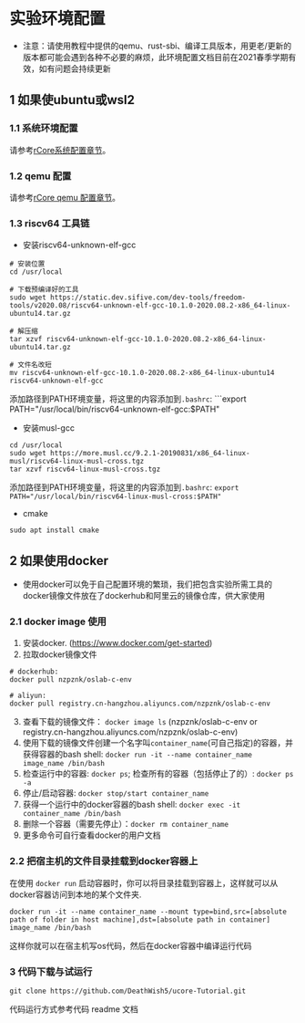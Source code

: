 # 实验环境配置

- 注意：请使用教程中提供的qemu、rust-sbi、编译工具版本，用更老/更新的版本都可能会遇到各种不必要的麻烦，此环境配置文档目前在2021春季学期有效，如有问题会持续更新

## 1 如果使ubuntu或wsl2

### 1.1 系统环境配置

请参考[rCore系统配置章节](https://rcore-os.github.io/rCore-Tutorial-Book-v3/chapter0/5setup-devel-env.html#id2)。

### 1.2 qemu 配置

请参考[rCore qemu 配置章节](https://rcore-os.github.io/rCore-Tutorial-Book-v3/chapter0/5setup-devel-env.html#id2)。

### 1.3 riscv64 工具链

* 安装riscv64-unknown-elf-gcc

```
# 安装位置
cd /usr/local

# 下载预编译好的工具
sudo wget https://static.dev.sifive.com/dev-tools/freedom-tools/v2020.08/riscv64-unknown-elf-gcc-10.1.0-2020.08.2-x86_64-linux-ubuntu14.tar.gz

# 解压缩
tar xzvf riscv64-unknown-elf-gcc-10.1.0-2020.08.2-x86_64-linux-ubuntu14.tar.gz

# 文件名改短
mv riscv64-unknown-elf-gcc-10.1.0-2020.08.2-x86_64-linux-ubuntu14 riscv64-unknown-elf-gcc
```

添加路径到PATH环境变量，将这里的内容添加到```.bashrc```: ```export PATH="/usr/local/bin/riscv64-unknown-elf-gcc:$PATH"

* 安装musl-gcc

```
cd /usr/local
sudo wget https://more.musl.cc/9.2.1-20190831/x86_64-linux-musl/riscv64-linux-musl-cross.tgz
tar xzvf riscv64-linux-musl-cross.tgz
```

添加路径到PATH环境变量，将这里的内容添加到```.bashrc```: ```export PATH="/usr/local/bin/riscv64-linux-musl-cross:$PATH"```

* cmake

```
sudo apt install cmake
```

## 2 如果使用docker

- 使用docker可以免于自己配置环境的繁琐，我们把包含实验所需工具的docker镜像文件放在了dockerhub和阿里云的镜像仓库，供大家使用

### 2.1 docker image 使用

1. 安装docker. (https://www.docker.com/get-started)
2. 拉取docker镜像文件

```
# dockerhub:
docker pull nzpznk/oslab-c-env

# aliyun:
docker pull registry.cn-hangzhou.aliyuncs.com/nzpznk/oslab-c-env
```

3. 查看下载的镜像文件： ```docker image ls``` (nzpznk/oslab-c-env or registry.cn-hangzhou.aliyuncs.com/nzpznk/oslab-c-env)
4. 使用下载的镜像文件创建一个名字叫```container_name```(可自己指定)的容器，并获得容器的bash shell: ```docker run -it --name container_name image_name /bin/bash```
5. 检查运行中的容器: ```docker ps```; 检查所有的容器（包括停止了的）: ```docker ps -a```
6. 停止/启动容器: ```docker stop/start container_name```
7. 获得一个运行中的docker容器的bash shell: ```docker exec -it container_name /bin/bash```
8. 删除一个容器（需要先停止）：```docker rm container_name```
9. 更多命令可自行查看docker的用户文档

### 2.2 把宿主机的文件目录挂载到docker容器上

在使用 ```docker run``` 启动容器时，你可以将目录挂载到容器上，这样就可以从docker容器访问到本地的某个文件夹.

```docker run -it --name container_name --mount type=bind,src=[absolute path of folder in host machine],dst=[absolute path in container] image_name /bin/bash```

这样你就可以在宿主机写os代码，然后在docker容器中编译运行代码

### 3 代码下载与试运行

```shell
git clone https://github.com/DeathWish5/ucore-Tutorial.git
```
代码运行方式参考代码 readme 文档
